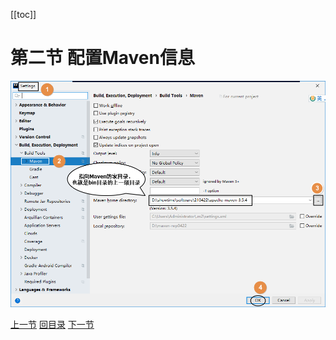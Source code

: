 [[toc]]

# 第二节 配置Maven信息

![./images](./images/img033.png)



[上一节](verse01.html) [回目录](index.html) [下一节](verse03.html)